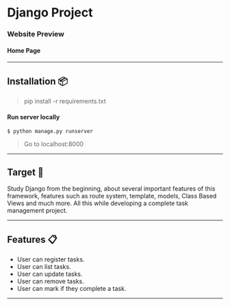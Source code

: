 # Django Project

### Website Preview

#### Home Page

---

## Installation 📦

>pip install -r requirements.txt

#### Run server locally

```shell
$ python manage.py runserver
```
> Go to localhost:8000

---
## Target 🎯

Study Django from the beginning, about several important features of this framework,
features such as route system, template, models, Class Based Views and much more. All
this while developing a complete task management project.

---

## Features 📋
* User can register tasks.
* User can list tasks.
* User can update tasks.
* User can remove tasks.
* User can mark if they complete a task.
---

